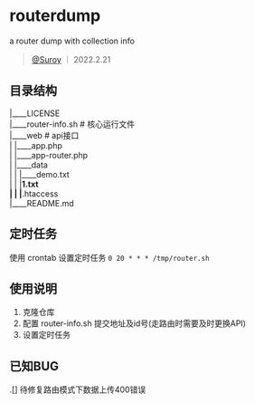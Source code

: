 # routerdump
a router dump with collection info
> [@Suroy](https://suroy.cn) ｜ 2022.2.21

## 目录结构
|____LICENSE  
|____router-info.sh # 核心运行文件  
|____web # api接口  
| |____app.php  
| |____app-router.php  
| |____data  
| | |____demo.txt  
| | |____1.txt  
| | |____.htaccess  
|____README.md  

## 定时任务
使用 crontab 设置定时任务
`0 20 * * * /tmp/router.sh`

## 使用说明
1. 克隆仓库
2. 配置 router-info.sh 提交地址及id号(走路由时需要及时更换API)
3. 设置定时任务

## 已知BUG
.[] 待修复路由模式下数据上传400错误
